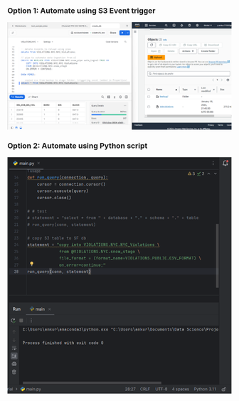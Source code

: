 ### Option 1: Automate using S3 Event trigger
<p><img src="https://github.com/ankur715/Snowflake/blob/main/Violations/NYC/pics/snowpipe_s3_event_automate.png"></p>

### Option 2: Automate using Python script  
<p><img src="https://github.com/ankur715/Snowflake/blob/main/Violations/NYC/pics/copy_py.png"></p>
